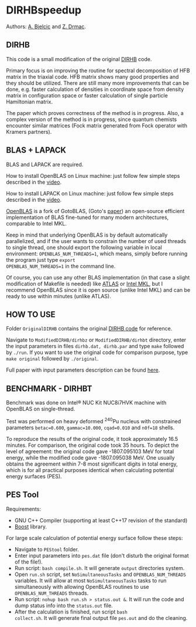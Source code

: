# DIRHBspeedup
Authors: [A. Bjelcic](http://web.studenti.math.pmf.unizg.hr/~abjelcic/stranica/kontakt.html) and 
[Z. Drmac](https://web.math.pmf.unizg.hr/~drmac/).

## DIRHB
This code is a small modification of the original [DIRHB](https://www.sciencedirect.com/science/article/pii/S0010465514000836) code.

Primary focus is on improving the routine for spectral decomposition of
HFB matrix in the triaxial code. HFB matrix shows many good properties and they should be utilized.
There are still many more improvements that can be done, e.g. faster calculation
of densities in coordinate space from density matrix in configuration space or
faster calculation of single particle Hamiltonian matrix.

The paper which proves correctness of the method is in progress.
Also, a complex version of the method is in progress, since quantum chemists
encounter similar matrices (Fock matrix generated from Fock operator with Kramers partners).



## BLAS + LAPACK
BLAS and LAPACK are required.

How to install OpenBLAS on Linux machine: just follow few simple steps described in the [video](https://www.youtube.com/watch?v=85hm_kbwOJs).

How to install LAPACK on Linux machine: just follow few simple steps described in the [video](https://www.youtube.com/watch?v=5N1QYWxAAL4).


[OpenBLAS](https://github.com/xianyi/OpenBLAS) is a fork of GotoBLAS, (Goto's [paper](https://dl.acm.org/doi/10.1145/1356052.1356053)) an open-source efficient implementation of BLAS fine-tuned for many
modern architectures, comparable to Intel MKL. 

Keep in mind that underlying OpenBLAS is by default automatically parallelized, and if the user wants to constrain the number of used threads to single thread, one should export the following variable in local environment: <code>OPENBLAS_NUM_THREADS=1</code>, which means, simply before running the program just type <code>export OPENBLAS_NUM_THREADS=1</code> in the command line.

Of course, you can use any other BLAS implementation (in that case a slight modification of Makefile is needed) like [ATLAS](http://math-atlas.sourceforge.net/) or [Intel MKL](https://software.intel.com/content/www/us/en/develop/tools/math-kernel-library.html), but I recommend OpenBLAS since it is open source (unlike Intel MKL) and can be ready to use within
minutes (unlike ATLAS).



## HOW TO USE
Folder <code>OriginalDIRHB</code> contains the original [DIRHB code](http://cpc.cs.qub.ac.uk/summaries/AESN_v1_0.html) for reference.

Navigate to <code>ModifiedDIRHB/dirhbz</code> or <code>ModifiedDIRHB/dirhbt</code> directory, enter the input parameters in files <code>dirhb.dat, dirhb.par</code> and type <code>make</code> followed by <code>./run</code>. If you want to use the original code for comparison purpose, type <code>make original</code> followed by <code>./original</code>.

Full paper with input parameters description can be found [here](https://github.com/abjelcic/DIRHBspeedup/blob/master/papers/DIRHB.pdf). 




## BENCHMARK - DIRHBT
Benchmark was done on Intel® NUC Kit NUC8i7HVK machine with OpenBLAS on single-thread.

Test was performed on heavy deformed <sup>240</sup>Pu nucleus with constrained parameters <code>betac=0.600</code>, <code>gammac=10.000</code>, <code>cqad=0.010</code> and <code>n0f=18</code> shells.

To reproduce the results of the original code, it took approximately 16.5 minutes.
For comparison, the original code took 35 hours.
To depict the level of agreement: the original code gave -1807.095103 MeV for total energy, while the modified code gave -1807.095038 MeV. One usually obtains the agreement within 7-8 most significant digits in total energy, which is for all practical purposes identical when calculating potential energy surfaces (PES).



## PES Tool
Requirements:
* GNU C++ Compiler (supporting at least C++17 revision of the standard)
* [Boost](https://www.boost.org/) library.

For large scale calculation of potential energy surface follow these steps:
* Navigate to <code>PEStool</code> folder.
* Enter input parameters into <code>pes.dat</code> file (don't disturb the original format of the file!).
* Run script: <code>bash compile.sh</code>. It will generate <code>output</code> directories system.
* Open <code>run.sh</code> script, set <code>NoSimultaneousTasks</code> and <code>OPENBLAS_NUM_THREADS</code> variables. It will allow at most <code>NoSimultaneousTasks</code> tasks to run simultaneously with allowing OpenBLAS routines to use <code>OPENBLAS_NUM_THREADS</code> threads.
* Run script: <code>nohup bash run.sh > status.out &</code>. It will run the code and dump status info into the <code>status.out</code> file.
* After the calculation is finished, run script <code>bash collect.sh</code>. It will generate final output file <code>pes.out</code> and do the cleaning.






